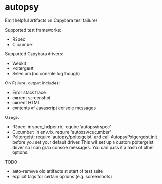autopsy
=======

Emit helpful artifacts on Capybara test failures

Supported test frameworks:
- RSpec
- Cucumber

Supported Capybara drivers:
- Webkit
- Poltergeist
- Selenium (no console log though)

On Failure, output includes:
- Error stack trace
- current screenshot
- current HTML
- contents of Javascript console messages

Usage:
- RSpec: in spec_helper.rb, require 'autopsy/rspec'
- Cucumber: in env.rb, require 'autopsy/cucumber'
- Poltergeist: require 'autopsy/poltergeist' and call AutopsyPolgergeist.init before you set your default driver. 
  This will set up a custom poltergeist driver so I can grab console messages. You can pass it a hash of other options.

TODO
- auto-remove old artifacts at start of test suite
- explicit tags for certain options (e.g. screenshots)
